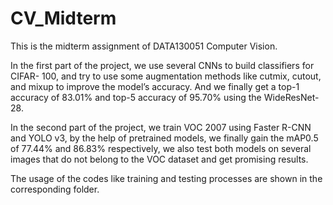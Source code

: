 # CV_Midterm
This is the midterm assignment of DATA130051 Computer Vision.

In the first part of the project, we use several CNNs to build classifiers for CIFAR-
100, and try to use some augmentation methods like cutmix, cutout, and mixup
to improve the model’s accuracy. And we finally get a top-1 accuracy of 83.01%
and top-5 accuracy of 95.70% using the WideResNet-28. 

In the second part of
the project, we train VOC 2007 using Faster R-CNN and YOLO v3, by the help
of pretrained models, we finally gain the mAP0.5 of 77.44% and 86.83% respectively,
we also test both models on several images that do not belong to the VOC
dataset and get promising results.

The usage of the codes like training and testing processes are shown in 
the corresponding folder.
